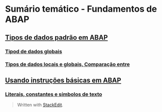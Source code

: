 # Sumário temático - Fundamentos de ABAP

## [Tipos de dados padrão em ABAP](https://github.com/emersonleite/abap_praticas/blob/master/notas03_elementos_basicos_da_linguagem_ABAP.md#tipos-de-dados-padr%C3%A3o-em-abap--standard-data-types)

### [Tipod de dados globais](https://github.com/emersonleite/abap_praticas/blob/master/notas03_elementos_basicos_da_linguagem_ABAP.md#tipos-de-dados-globais)

### [Tipos de dados locais e globais, Comparação entre](https://github.com/emersonleite/abap_praticas/blob/master/notas03_elementos_basicos_da_linguagem_ABAP.md#usando-instru%C3%A7%C3%B5es-b%C3%A1sicas-em-abap)

## [Usando instruções básicas em ABAP](https://github.com/emersonleite/abap_praticas/blob/master/notas03_elementos_basicos_da_linguagem_ABAP.md#usando-instru%C3%A7%C3%B5es-b%C3%A1sicas-em-abap)

### [Literais, constantes e símbolos de texto](https://github.com/emersonleite/abap_praticas/blob/master/notas03_elementos_basicos_da_linguagem_ABAP.md#literais-constantes-e-s%C3%ADmbolos-de-texto)


> Written with [StackEdit](https://stackedit.io/).
<!--stackedit_data:
eyJoaXN0b3J5IjpbLTE2ODc1MTIxODksMTc3NDk0NjU1NCw1NT
AwNDY0Ml19
-->